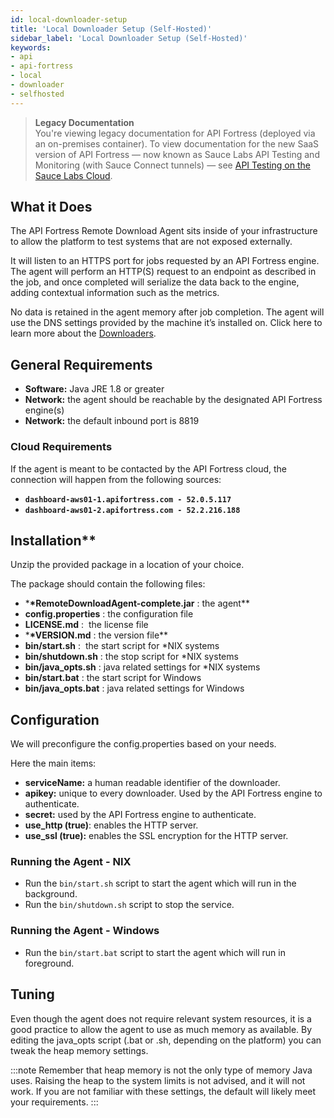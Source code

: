 ```yaml
---
id: local-downloader-setup
title: 'Local Downloader Setup (Self-Hosted)'
sidebar_label: 'Local Downloader Setup (Self-Hosted)'
keywords:
- api
- api-fortress
- local
- downloader
- selfhosted
---
```


<head>
  <meta name="robots" content="noindex" />
</head>

> **Legacy Documentation**<br/>You're viewing legacy documentation for API Fortress (deployed via an on-premises container). To view documentation for the new SaaS version of API Fortress &#8212; now known as Sauce Labs API Testing and Monitoring (with Sauce Connect tunnels) &#8212; see [API Testing on the Sauce Labs Cloud](/api-testing/).

## What it Does

The API Fortress Remote Download Agent sits inside of your infrastructure to allow the platform to test systems that are not exposed externally.

It will listen to an HTTPS port for jobs requested by an API Fortress engine. The agent will perform an HTTP(S) request to an endpoint as described in the job, and once completed will serialize the data back to the engine, adding contextual information such as the metrics.

No data is retained in the agent memory after job completion. The agent will use the DNS settings provided by the machine it’s installed on. Click here to learn more about the [Downloaders](/api-testing/on-prem/learn-more/downloader-101).

## General Requirements

- **Software:** Java JRE 1.8 or greater
- **Network:** the agent should be reachable by the designated API Fortress engine(s)
- **Network:** the default inbound port is 8819

### Cloud Requirements

If the agent is meant to be contacted by the API Fortress cloud, the connection will happen from the following sources:

- **`dashboard-aws01-1.apifortress.com - 52.0.5.117`**
- **`dashboard-aws01-2.apifortress.com - 52.2.216.188`**

## Installation\*\*

Unzip the provided package in a location of your choice.

The package should contain the following files:

- \***\*RemoteDownloadAgent-complete.jar** : the agent\*\*
- **config.properties** : the configuration file
- **LICENSE.md** :  the license file
- \***\*VERSION.md** : the version file\*\*
- **bin/start.sh** :  the start script for \*NIX systems
- **bin/shutdown.sh** : the stop script for \*NIX systems
- **bin/java_opts.sh** : java related settings for \*NIX systems
- **bin/start.bat** : the start script for Windows
- **bin/java_opts.bat** : java related settings for Windows

## Configuration

We will preconfigure the config.properties based on your needs.

Here the main items:

- **serviceName:** a human readable identifier of the downloader.
- **apikey:** unique to every downloader. Used by the API Fortress engine to authenticate.
- **secret:** used by the API Fortress engine to authenticate.
- **use_http (true)**: enables the HTTP server.
- **use_ssl (true):** enables the SSL encryption for the HTTP server.

### Running the Agent - NIX

- Run the `bin/start.sh` script to start the agent which will run in the background.
- Run the `bin/shutdown.sh` script to stop the service.

### Running the Agent - Windows

- Run the `bin/start.bat` script to start the agent which will run in foreground.

## Tuning

Even though the agent does not require relevant system resources, it is a good practice to allow the agent to use as much memory as available. By editing the java_opts script (.bat or .sh, depending on the platform) you can tweak the heap memory settings.

:::note
Remember that heap memory is not the only type of memory Java uses. Raising the heap to the system limits is not advised, and it will not work. If you are not familiar with these settings, the default will likely meet your requirements.
:::
